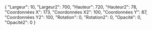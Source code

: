 

{
"Largeur": 10,
"Largeur2": 700,
"Hauteur": 720,
"Hauteur2": 78,
"Coordonnées X": 173,
"Coordonnées X2": 100,
"Coordonnées Y": 87,
"Coordonnées Y2": 100,
"Rotation": 0,
"Rotation2": 0,
"Opacité": 0,
"Opacité2": 0
}
